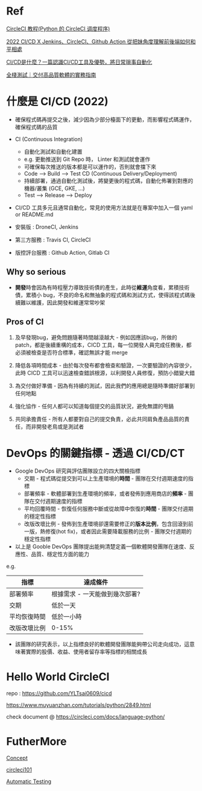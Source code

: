 # Ref

[CircleCI 教程(Python 的 CircleCI 调度程序)](https://www.muyuanzhan.com/tutorials/python/2849.html)

[2022 CI/CD X Jenkins、CircleCI、Github Action 從把妹角度理解前後端如何和平相處](https://linyencheng.github.io/2022/10/10/relationships-between-frontend-and-backend/devops-ci-cd-jenkins-circleci-and-github-action/)

[CI/CD是什麼？一篇認識CI/CD工具及優勢，將日常瑣事自動化](https://www.wingwill.com.tw/zh-tw/%E9%83%A8%E8%90%BD%E6%A0%BC/%E9%9B%B2%E5%9C%B0%E6%B7%B7%E5%90%88%E6%87%89%E7%94%A8/cicd%E5%B7%A5%E5%85%B7/)

[全棧測試｜交付高品質軟體的實務指南](https://www.books.com.tw/products/0010961495)

# 什麼是 CI/CD (2022)

* 確保程式碼再提交之後，減少因為少部分檯面下的更動，而影響程式碼運作，確保程式碼的品質

* CI (Continuous Integration)
  * 自動化測試和自動化建置
  * e.g. 更動推送到 Git Repo 時， Linter 和測試就會運作
  * 可確保每次推送的版本都是可以運作的，否則就會擋下來
  * Code --> Build --> Test
CD (Continuous Delivery/Deployment)
  * 持續部署，通過自動化測試後，將變更後的程式碼，自動化佈署到對應的機器/叢集 (GCE, GKE, ...)
  * Test --> Release --> Deploy

* CI/CD 工具多元且通常自動化，常見的使用方法就是在專案中加入一個 yaml or README.md
* 安裝版 : DroneCI, Jenkins
* 第三方服務 : Travis CI, CircleCI
* 版控評台服務 : Github Action, Gitlab CI

## Why so serious

* **開發**時會因為有時程壓力導致技術債的產生，此時從**維運**角度看，累積技術債，累積小 bug，不良的命名和無抽象的程式碼和測試方式，使得該程式碼後續難以維護，因此開發和維運常常吵架

## Pros of CI

1. 及早發現bug，避免問題隨著時間越滾越大 - 例如因應該bug，所做的patch，都是後續重構的成本，CICD 工具，每一位開發人員完成任務後，都必須被檢查是否符合標準，確認無誤才能 merge

2. 降低各項時間成本 - 由於每次發布都會檢查和驗證，一次要驗證的內容很少，此時 CICD 工具可以迅速檢查錯誤根源，以利開發人員修復，預防小錯變大錯

3. 為交付做好準備 - 因為有持續的測試，因此我們的應用總是隨時準備好部署到任何地點

4. 強化協作 - 任何人都可以知道每個提交的品質狀況，避免無謂的甩鍋

5. 共同承擔責任 - 所有人都要對自己的提交負責，必此共同肩負產品品質的責任，而非開發老鳥或是測試者

# DevOps 的關鍵指標 - 透過 CI/CD/CT

* Google DevOps 研究與評估團隊設立的四大關檢指標
  * 交期 - 程式碼從提交到可以上生產環境的**時間** - 團隊在交付週期速度的指標
  * 部署頻率 - 軟體部署到生產環境的頻率，或者發佈到應用商店的**頻率** - 團隊在交付週期速度的指標
  * 平均回覆時間 - 恢復任何服務中斷或從故障中恢復的**時間** - 團隊交付週期的穩定性指標
  * 改版改壞比例 - 發佈到生產環境卻還需要修正的**版本比例**，包含回滾到前一版，熱修復(hot fix)，或者因此需要降載服務的比例 - 團隊交付週期的穩定性指標
* 以上是 Gooble DevOps 團隊提出能夠清楚定義一個軟體開發團隊在速度、反應性、品質、穩定性方面的能力

e.g.

|指標|達成條件|
|----|------|
|部署頻率|根據需求 - 一天能做到幾次部署?|
|交期|低於一天|
|平均恢復時間|低於一小時|
|改版改壞比例|0-15%|

* 該團隊的研究表示，以上指標良好的軟體開發團隊能夠帶公司走向成功，這意味著實際的股價、收益、使用者留存率等指標的相關成長



# Hello World CircleCI

repo : https://github.com/YLTsai0609/cicd

https://www.muyuanzhan.com/tutorials/python/2849.html

check document @ https://circleci.com/docs/language-python/

# FutherMore

[Concept](concept.md)

[circleci101](ci101.md)

[Automatic Testing](at.md)